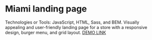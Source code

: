 # Miami landing page
Technologies or Tools: JavaScript, HTML, Sass, and BEM.
Visually appealing and user-friendly landing page for a store with a responsive design, burger menu, and grid layout.
[DEMO LINK](https://nazarii98.github.io/miami-landing/)
